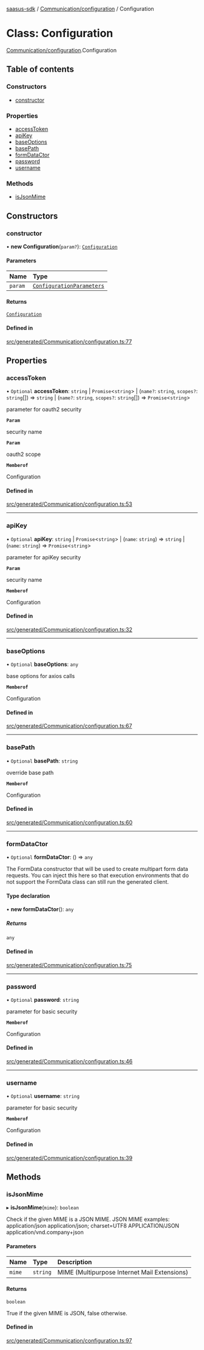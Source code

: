 [saasus-sdk](../README.md) / [Communication/configuration](../modules/Communication_configuration.md) / Configuration

# Class: Configuration

[Communication/configuration](../modules/Communication_configuration.md).Configuration

## Table of contents

### Constructors

- [constructor](Communication_configuration.Configuration.md#constructor)

### Properties

- [accessToken](Communication_configuration.Configuration.md#accesstoken)
- [apiKey](Communication_configuration.Configuration.md#apikey)
- [baseOptions](Communication_configuration.Configuration.md#baseoptions)
- [basePath](Communication_configuration.Configuration.md#basepath)
- [formDataCtor](Communication_configuration.Configuration.md#formdatactor)
- [password](Communication_configuration.Configuration.md#password)
- [username](Communication_configuration.Configuration.md#username)

### Methods

- [isJsonMime](Communication_configuration.Configuration.md#isjsonmime)

## Constructors

### constructor

• **new Configuration**(`param?`): [`Configuration`](Communication_configuration.Configuration.md)

#### Parameters

| Name | Type |
| :------ | :------ |
| `param` | [`ConfigurationParameters`](../interfaces/Communication_configuration.ConfigurationParameters.md) |

#### Returns

[`Configuration`](Communication_configuration.Configuration.md)

#### Defined in

[src/generated/Communication/configuration.ts:77](https://github.com/saasus-platform/saasus-sdk-javascript/blob/c67ac22/src/generated/Communication/configuration.ts#L77)

## Properties

### accessToken

• `Optional` **accessToken**: `string` \| `Promise`\<`string`\> \| (`name?`: `string`, `scopes?`: `string`[]) => `string` \| (`name?`: `string`, `scopes?`: `string`[]) => `Promise`\<`string`\>

parameter for oauth2 security

**`Param`**

security name

**`Param`**

oauth2 scope

**`Memberof`**

Configuration

#### Defined in

[src/generated/Communication/configuration.ts:53](https://github.com/saasus-platform/saasus-sdk-javascript/blob/c67ac22/src/generated/Communication/configuration.ts#L53)

___

### apiKey

• `Optional` **apiKey**: `string` \| `Promise`\<`string`\> \| (`name`: `string`) => `string` \| (`name`: `string`) => `Promise`\<`string`\>

parameter for apiKey security

**`Param`**

security name

**`Memberof`**

Configuration

#### Defined in

[src/generated/Communication/configuration.ts:32](https://github.com/saasus-platform/saasus-sdk-javascript/blob/c67ac22/src/generated/Communication/configuration.ts#L32)

___

### baseOptions

• `Optional` **baseOptions**: `any`

base options for axios calls

**`Memberof`**

Configuration

#### Defined in

[src/generated/Communication/configuration.ts:67](https://github.com/saasus-platform/saasus-sdk-javascript/blob/c67ac22/src/generated/Communication/configuration.ts#L67)

___

### basePath

• `Optional` **basePath**: `string`

override base path

**`Memberof`**

Configuration

#### Defined in

[src/generated/Communication/configuration.ts:60](https://github.com/saasus-platform/saasus-sdk-javascript/blob/c67ac22/src/generated/Communication/configuration.ts#L60)

___

### formDataCtor

• `Optional` **formDataCtor**: () => `any`

The FormData constructor that will be used to create multipart form data
requests. You can inject this here so that execution environments that
do not support the FormData class can still run the generated client.

#### Type declaration

• **new formDataCtor**(): `any`

##### Returns

`any`

#### Defined in

[src/generated/Communication/configuration.ts:75](https://github.com/saasus-platform/saasus-sdk-javascript/blob/c67ac22/src/generated/Communication/configuration.ts#L75)

___

### password

• `Optional` **password**: `string`

parameter for basic security

**`Memberof`**

Configuration

#### Defined in

[src/generated/Communication/configuration.ts:46](https://github.com/saasus-platform/saasus-sdk-javascript/blob/c67ac22/src/generated/Communication/configuration.ts#L46)

___

### username

• `Optional` **username**: `string`

parameter for basic security

**`Memberof`**

Configuration

#### Defined in

[src/generated/Communication/configuration.ts:39](https://github.com/saasus-platform/saasus-sdk-javascript/blob/c67ac22/src/generated/Communication/configuration.ts#L39)

## Methods

### isJsonMime

▸ **isJsonMime**(`mime`): `boolean`

Check if the given MIME is a JSON MIME.
JSON MIME examples:
  application/json
  application/json; charset=UTF8
  APPLICATION/JSON
  application/vnd.company+json

#### Parameters

| Name | Type | Description |
| :------ | :------ | :------ |
| `mime` | `string` | MIME (Multipurpose Internet Mail Extensions) |

#### Returns

`boolean`

True if the given MIME is JSON, false otherwise.

#### Defined in

[src/generated/Communication/configuration.ts:97](https://github.com/saasus-platform/saasus-sdk-javascript/blob/c67ac22/src/generated/Communication/configuration.ts#L97)
